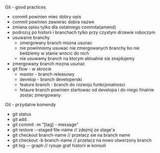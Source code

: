 Git - good practices

* commit powinien miec dobry opis
* commit powinien zawierac dobra nazwe
* zmiana opisu tylko dla ostatniego commita(amend)
* podrozuj po historii i branchach tylko przy czystym drzewie roboczym
* usuwanie branchy
    * zmergowany branch mozna usunac
    * nie powinnismy usuwac nie zmergowanych branchy bo nie bedziemy w stanie wrocic do nich
    * nie usuwamy branch na ktorym aktualnie sie znajdujemy
* zmergowany branch mozna usunac
* git flow - w skrocie
    * master - branch releasowy
    * develop - branch developerski
    * feature branch - branch do rozwoju funkcjonalnosci
    * fetaure branch powinien startowac od developa i do niego finalnie zostac zmergowany


Git - przydatne komendy
* git status
* git add .
* git commit -m "[tag] - message"
* git restore --staged file-name // zdejmij ze stage'a
* git checkout branch-name // przelacz sie na branch name
* git checkout -b branch-name // przelacz na nowo utworzony branch
* git log -- graph // rysuje graf historii w konsoli
